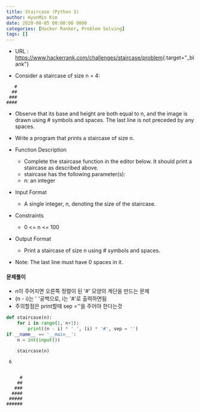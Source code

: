 ```yaml
---
title: Staircase (Python 3)
author: HyunMin Kim
date: 2020-08-05 00:00:00 0000
categories: [Hacker Ranker, Problem Solving]
tags: []
---
```


- URL : <https://www.hackerrank.com/challenges/staircase/problem>{:target="_blank"}


- Consider a staircase of size n = 4:
```
   #
  ##
 ###
####
```

- Observe that its base and height are both equal to n, and the image is drawn using # symbols and spaces. The last line is not preceded by any spaces.
- Write a program that prints a staircase of size n.

- Function Description
    - Complete the staircase function in the editor below. It should print a staircase as described above.
    - staircase has the following parameter(s):
    - n: an integer

- Input Format
    - A single integer, n, denoting the size of the staircase.

- Constraints
    - 0 <= n <= 100

- Output Format
    - Print a staircase of size n using # symbols and spaces.

- Note: The last line must have 0 spaces in it.

#### 문제풀이
- n이 주어지면 오른쪽 정렬이 된 '#' 모양의 계단을 만드는 문제
- (n - i)는 ' '공백으로, i는 '#'로 출력하면됨
- 주의할점은 print할때 sep =''을 주어야 한다는것


```python
def staircase(n):
    for i in range(1, n+1):
        print((n - i) * ' ', (i) * '#', sep = '')
if __name__ == '__main__':
    n = int(input())

    staircase(n)
```

     6


         #
        ##
       ###
      ####
     #####
    ######
